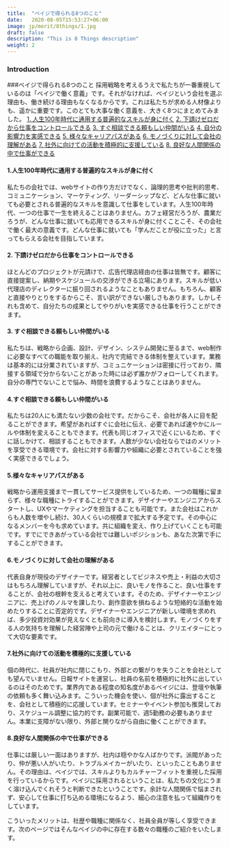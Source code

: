 ```yaml
---
title:  "ベイジで得られる8つのこと"
date:   2020-08-05T15:53:27+06:00
image: jp/merit/8things/1.jpg
draft: false
description: "This is 8 Things description"
weight: 2
---
```


### Introduction

###ベイジで得られる8つのこと
採用戦略を考えるうえで私たちが一番重視しているのは「ベイジで働く意義」です。それがなければ、ベイジという会社を選ぶ理由も、働き続ける理由もなくなるからです。これは私たちが求める人材像よりも、遥かに重要です。このとても大事な働く意義を、大きく8つにまとめてみました。
 [1. 人生100年時代に通用する普遍的なスキルが身に付く](#sectionBlock1) 
 [2. 下請けゼロだから仕事をコントロールできる](#sectionBlock2)
 [3. すぐ相談できる頼もしい仲間がいる](#sectionBlock3) 
 [4. 自分の影響力を実感できる](#sectionBlock4) 
 [5. 様々なキャリアパスがある](#sectionBlock5) 
 [6. モノづくりに対して会社の理解がある](#sectionBlock6)
 [7. 社外に向けての活動を積極的に支援している](#sectionBlock7) 
 [8. 良好な人間関係の中で仕事ができる](#sectionBlock8) 
 
 #### <a id="sectionBlock1"></a>1.人生100年時代に通用する普遍的なスキルが身に付く
 私たちの会社では、webサイトの作り方だけでなく、論理的思考や批判的思考、コミュニケーション、マーケティング、リーダーシップなど、どんな仕事に就いても必要とされる普遍的なスキルを意識して仕事をしています。人生100年時代、一つの仕事で一生を終えることはありません。カフェ経営だろうが、農業だろうが、どんな仕事に就いても応用できるスキルが身に付くことこそ、その会社で働く最大の意義です。どんな仕事に就いても「学んだことが役に立った」と言ってもらえる会社を目指しています。
#### 2. <a id="sectionBlock2"></a>下請けゼロだから仕事をコントロールできる
ほとんどのプロジェクトが元請けで、広告代理店経由の仕事は皆無です。顧客に直接提案し、納期やスケジュールの交渉ができる立場にあります。スキルが低い代理店のディレクターに振り回されるようなこともありません。もちろん、顧客と直接やりとりをするからこそ、言い訳ができない厳しさもあります。しかしそれも含めて、自分たちの成果としてやりがいを実感できる仕事を行うことができます。
#### 3. <a id="sectionBlock3"></a>すぐ相談できる頼もしい仲間がいる
私たちは、戦略から企画、設計、デザイン、システム開発に至るまで、web制作に必要なすべての職能を取り揃え、社内で完結できる体制を整えています。業務は基本的には分業されていますが、コミュニケーションは密接に行っており、隣接する領域で分からないことがあった時には必ず誰かがフォローしてくれます。自分の専門でないことで悩み、時間を浪費するようなことはありません。

#### <a id="sectionBlock4"></a>4.すぐ相談できる頼もしい仲間がいる
私たちは20人にも満たない少数の会社です。だからこそ、会社が各人に目を配ることができます。希望があればすぐに会社に伝え、必要であれば速やかにルールや体制を変えることもできます。代表も同じオフィスで近くにいるため、すぐに話しかけて、相談することもできます。人数が少ない会社ならではのメリットを享受できる環境です。会社に対する影響力や組織に必要とされていることを強く実感できるでしょう。
#### <a id="sectionBlock5"></a>5.様々なキャリアパスがある
戦略から運用支援まで一貫してサービス提供をしているため、一つの職種に留まらず、様々な職種にトライすることができます。デザイナーやエンジニアからスタートし、UXやマーケティングを担当することも可能です。また会社はこれからも人数を増やし続け、30人くらいの規模まで拡大する予定です。その中心になるメンバーを今も求めています。共に組織を変え、作り上げていくことも可能です。すでにできあがっている会社では難しいポジションも、あなた次第で手にすることができます。
#### <a id="sectionBlock6"></a>6.モノづくりに対して会社の理解がある
代表自身が現役のデザイナーです。経営者としてビジネスや売上・利益の大切さはもちろん理解していますが、それ以上に、良いモノを作ること、良い仕事をすることが、会社の根幹を支えると考えています。そのため、デザイナーやエンジニアに、売上げのノルマを課したり、創作意欲を損ねるような短絡的な活動を始めたりすることに否定的です。デザイナーやエンジニアが新しい環境を求めれば、多少投資対効果が見えなくとも前向きに導入を検討します。モノづくりをする人の気持ちを理解した経営陣や上司の元で働けることは、クリエイターにとって大切な要素です。
#### <a id="sectionBlock7"></a>7.社外に向けての活動を積極的に支援している
個の時代に、社員が社内に閉じこもり、外部との繋がりを失うことを会社としても望んでいません。日報サイトを運営し、社員の名前を積極的に社外に出しているのはそのためです。業界内である程度の知名度があるベイジには、登壇や執筆の依頼も多く舞い込みます。こういった機会を使い、個が社外に露出することを、会社として積極的に応援しています。セミナーやイベント参加も推奨しており、スケジュール調整に協力的です。副業可能で、週5勤務の必要もありません。本業に支障がない限り、外部と関りながら自由に働くことができます。
#### 8.<a id="sectionBlock8"></a>良好な人間関係の中で仕事ができる
仕事には厳しい一面はありますが、社内は穏やかな人ばかりです。派閥があったり、仲が悪い人がいたり、トラブルメイカーがいたり、といったこともありません。その理由は、ベイジでは、スキルよりもカルチャーフィットを重視した採用を行っているからです。ベイジに採用されるということは、私たちの文化にうまく溶け込んでくれそうと判断できたということです。余計な人間関係で悩まされず、安心して仕事に打ち込める環境になるよう、細心の注意を払って組織作りをしています。

こういったメリットは、社歴や職種に関係なく、社員全員が等しく享受できます。次のページではそんなベイジの中に存在する数々の職種のご紹介をいたします。
